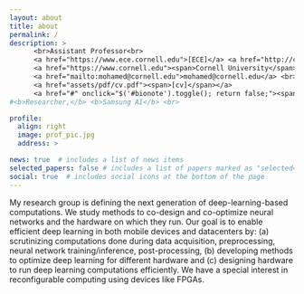 ```yaml
---
layout: about
title: about
permalink: /
description: > 
      <br>Assistant Professor<br>
      <a href="https://www.ece.cornell.edu">[ECE]</a> <a href="http://csl.cornell.edu">[CSL]</a> <a href="https://www.tech.cornell.edu">[CTECH]</a> <br> 
      <a href="https://www.cornell.edu"><span>Cornell University</span></a> <br>
      <a href="mailto:mohamed@cornell.edu">mohamed@cornell.edu</a> <br> 
      <a href="assets/pdf/cv.pdf"><span>[cv]</span></a> 
      <a href="#" onclick="$('#bionote').toggle(); return false;"><span>[bio]</span></a> <br>
#<b>Researcher,</b> <b>Samsung AI</b> <br>

profile:
  align: right
  image: prof_pic.jpg
  address: >

news: true  # includes a list of news items
selected_papers: false # includes a list of papers marked as "selected={true}"
social: true  # includes social icons at the bottom of the page
---
```


<div id="bionote" style="display: none;" class="alert alert-info">
  <button type="button" class="close" data-dismiss="alert" aria-label="Close" onclick="$('#bionote').toggle(); return false;">
	<span aria-hidden="true">×</span>
	</button>
  <p> I am an Assistant Professor at the Department of Electrical and Computer Engineering at Cornell University and Cornell Tech. I hold a BSc from the German University in Cairo, an MSc from the University of Stuttgart and a PhD from the University of Toronto. I am also a Research Consultant at the <a href="https://research.samsung.com/aicenter_cambridge">Samsung AI Center, Cambridge</a>. </p>
</div>


My research group is defining the next generation of deep-learning-based computations.
We study methods to co-design and co-optimize neural networks and the hardware on which they run.
Our goal is to enable efficient deep learning in both mobile devices and datacenters by: (a) scrutinizing computations done during data acquisition, preprocessing, neural network training/inference, post-processing, (b) developing methods to optimize deep learning for different hardware and (c) designing hardware to run deep learning computations efficiently.
We have a special interest in reconfigurable computing using devices like FPGAs.
